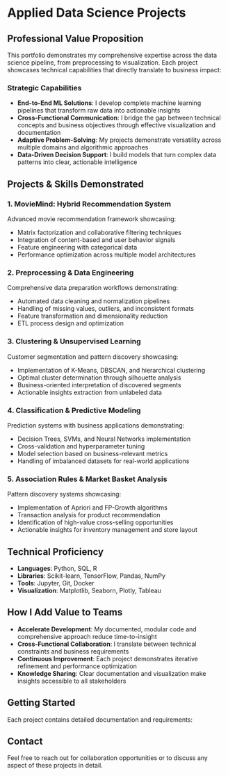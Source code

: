 # Applied Data Science Projects

## Professional Value Proposition

This portfolio demonstrates my comprehensive expertise across the data science pipeline, from preprocessing to visualization. Each project showcases technical capabilities that directly translate to business impact:

### Strategic Capabilities

- **End-to-End ML Solutions**: I develop complete machine learning pipelines that transform raw data into actionable insights
- **Cross-Functional Communication**: I bridge the gap between technical concepts and business objectives through effective visualization and documentation
- **Adaptive Problem-Solving**: My projects demonstrate versatility across multiple domains and algorithmic approaches
- **Data-Driven Decision Support**: I build models that turn complex data patterns into clear, actionable intelligence

## Projects & Skills Demonstrated

### 1. **MovieMind: Hybrid Recommendation System**

Advanced movie recommendation framework showcasing:

- Matrix factorization and collaborative filtering techniques
- Integration of content-based and user behavior signals
- Feature engineering with categorical data
- Performance optimization across multiple model architectures

### 2. **Preprocessing & Data Engineering**

Comprehensive data preparation workflows demonstrating:

- Automated data cleaning and normalization pipelines
- Handling of missing values, outliers, and inconsistent formats
- Feature transformation and dimensionality reduction
- ETL process design and optimization

### 3. **Clustering & Unsupervised Learning**

Customer segmentation and pattern discovery showcasing:

- Implementation of K-Means, DBSCAN, and hierarchical clustering
- Optimal cluster determination through silhouette analysis
- Business-oriented interpretation of discovered segments
- Actionable insights extraction from unlabeled data

### 4. **Classification & Predictive Modeling**

Prediction systems with business applications demonstrating:

- Decision Trees, SVMs, and Neural Networks implementation
- Cross-validation and hyperparameter tuning
- Model selection based on business-relevant metrics
- Handling of imbalanced datasets for real-world applications

### 5. **Association Rules & Market Basket Analysis**

Pattern discovery systems showcasing:

- Implementation of Apriori and FP-Growth algorithms
- Transaction analysis for product recommendation
- Identification of high-value cross-selling opportunities
- Actionable insights for inventory management and store layout

## Technical Proficiency

- **Languages**: Python, SQL, R
- **Libraries**: Scikit-learn, TensorFlow, Pandas, NumPy
- **Tools**: Jupyter, Git, Docker
- **Visualization**: Matplotlib, Seaborn, Plotly, Tableau

## How I Add Value to Teams

- **Accelerate Development**: My documented, modular code and comprehensive approach reduce time-to-insight
- **Cross-Functional Collaboration**: I translate between technical constraints and business requirements
- **Continuous Improvement**: Each project demonstrates iterative refinement and performance optimization
- **Knowledge Sharing**: Clear documentation and visualization make insights accessible to all stakeholders

## Getting Started

Each project contains detailed documentation and requirements:

## Contact

Feel free to reach out for collaboration opportunities or to discuss any aspect of these projects in detail.
